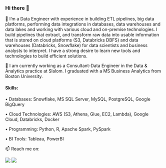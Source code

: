 ### Hi there 👋

🔭 I’m a Data Engineer with experience in building ETL pipelines, big data platforms, performing data integrations in databases, data warehouses and data lakes and working with various cloud and on-premise technologies. I build pipelines that extract, and transform raw data into usable information that is stored on cloud platforms (S3, Databricks DBFS) and data warehouses (Databricks, Snowflake) for data scientists and business analysts to interpret. I have a strong desire to learn new tools and technologies to build efficient solutions. 

🌱 I am currently working as a Consultant-Data Engineer in the Data & Analytics practice at Slalom. I graduated with a MS Business Analytics from Boston University. 

#### Skills: 

• Databases: Snowflake, MS SQL Server, MySQL, PostgreSQL, Google BigQuery

• Cloud Technologies: AWS (S3, Athena, Glue, EC2, Lambda), Google Cloud, Databricks, Docker

• Programming: Python, R, Apache Spark, PySpark

• BI Tools: Tableau, PowerBI

📫 Reach me on: 

<a target="_blank" href="https://www.linkedin.com/in/shimonyagrawal04/"><img src="https://img.shields.io/badge/-LinkedIn-0077B5?style=for-the-badge&logo=Linkedin&logoColor=white"></img></a>
<a target="_blank" href="mailto:shimonyagrawal@gmail.com"><img src="https://img.shields.io/badge/-Gmail-D14836?style=for-the-badge&logo=Gmail&logoColor=white"></img></a>
<br>
</p>      

